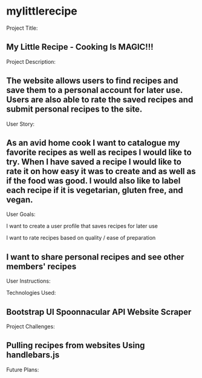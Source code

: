 # mylittlerecipe

Project Title:

My Little Recipe - Cooking Is MAGIC!!!
---

Project Description: 

The website allows users to find recipes and save them to a personal account
for later use. Users are also able to rate the saved recipes and submit personal recipes to the site.
---

User Story: 

As an avid home cook I want to catalogue my favorite recipes as well as recipes I would like to try. When I have saved a recipe I would like to rate it on how easy it was to create and as well as if the food was good. I would also like to label each recipe if it is vegetarian, gluten free, and vegan. 
---

User Goals: 

I want to create a user profile that saves recipes for later use

I want to rate recipes based on quality / ease of preparation

I want to share personal recipes and see other members' recipes
---

User Instructions:




Technologies Used: 

Bootstrap UI
Spoonnacular API
Website Scraper
---

Project Challenges:

Pulling recipes from websites
Using handlebars.js 
----


Future Plans:


